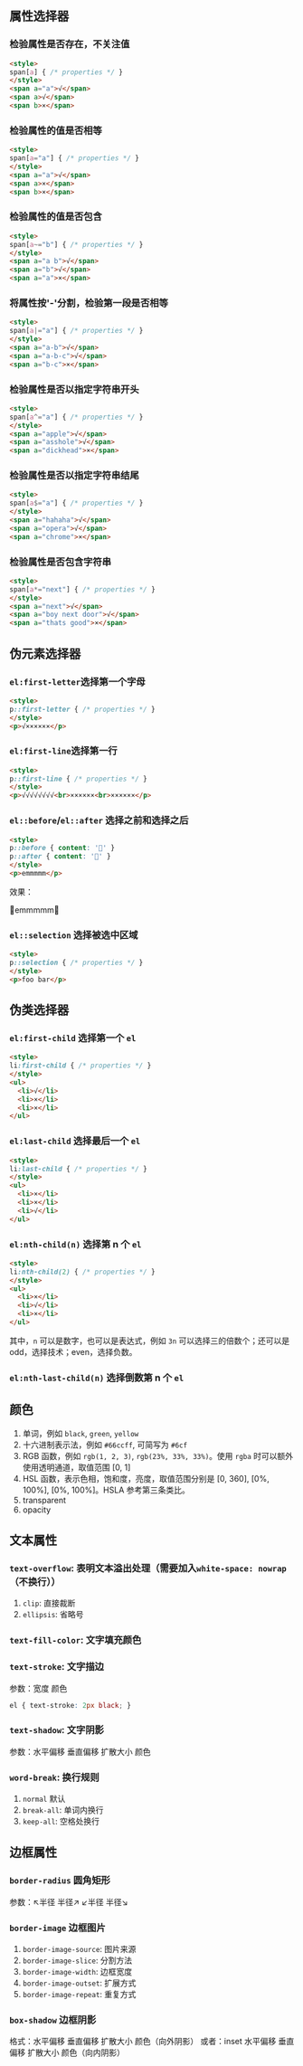 ## 属性选择器
### 检验属性是否存在，不关注值
```html
<style>
span[a] { /* properties */ }
</style>
<span a="a">√</span>
<span a>√</span>
<span b>×</span>
```

### 检验属性的值是否相等
```html
<style>
span[a="a"] { /* properties */ }
</style>
<span a="a">√</span>
<span a>×</span>
<span b>×</span>
```

### 检验属性的值是否包含
```html
<style>
span[a~="b"] { /* properties */ }
</style>
<span a="a b">√</span>
<span a="b">√</span>
<span a="a">×</span>
```

### 将属性按'-'分割，检验第一段是否相等
```html
<style>
span[a|="a"] { /* properties */ }
</style>
<span a="a-b">√</span>
<span a="a-b-c">√</span>
<span a="b-c">×</span>
```

### 检验属性是否以指定字符串开头
```html
<style>
span[a^="a"] { /* properties */ }
</style>
<span a="apple">√</span>
<span a="asshole">√</span>
<span a="dickhead">×</span>
```

### 检验属性是否以指定字符串结尾
```html
<style>
span[a$="a"] { /* properties */ }
</style>
<span a="hahaha">√</span>
<span a="opera">√</span>
<span a="chrome">×</span>
```

### 检验属性是否包含字符串
```html
<style>
span[a*="next"] { /* properties */ }
</style>
<span a="next">√</span>
<span a="boy next door">√</span>
<span a="thats good">×</span>
```

## 伪元素选择器
### `el:first-letter`选择第一个字母
```html
<style>
p::first-letter { /* properties */ }
</style>
<p>√××××××</p>
```

### `el:first-line`选择第一行
```html
<style>
p::first-line { /* properties */ }
</style>
<p>√√√√√√√√<br>××××××<br>××××××</p>
```

### `el::before`/`el::after` 选择之前和选择之后
```html
<style>
p::before { content: '🌝' }
p::after { content: '🌚' }
</style>
<p>emmmmm</p>
```
效果：
<style>
p.example::before { content: '🌝' }
p.example::after { content: '🌚' }
</style>
<p class="example">emmmmm</p>

### `el::selection` 选择被选中区域
```html
<style>
p::selection { /* properties */ }
</style>
<p>foo bar</p>
```

## 伪类选择器
### `el:first-child` 选择第一个 `el`
```html
<style>
li:first-child { /* properties */ }
</style>
<ul>
  <li>√</li>
  <li>×</li>
  <li>×</li>
</ul>
```

### `el:last-child` 选择最后一个 `el` 
```html
<style>
li:last-child { /* properties */ }
</style>
<ul>
  <li>×</li>
  <li>×</li>
  <li>√</li>
</ul>
```

### `el:nth-child(n)` 选择第 n 个 `el`
```html
<style>
li:nth-child(2) { /* properties */ }
</style>
<ul>
  <li>×</li>
  <li>√</li>
  <li>×</li>
</ul>
```
其中，`n` 可以是数字，也可以是表达式，例如 `3n` 可以选择三的倍数个；还可以是 odd，选择技术；even，选择负数。

### `el:nth-last-child(n)` 选择倒数第 n 个 `el`

## 颜色
1. 单词，例如 `black`, `green`, `yellow`
2. 十六进制表示法，例如 `#66ccff`, 可简写为 `#6cf`
3. RGB 函数，例如 `rgb(1, 2, 3)`, `rgb(23%, 33%, 33%)`。使用 `rgba` 时可以额外使用透明通道，取值范围 [0, 1]
4. HSL 函数，表示色相，饱和度，亮度，取值范围分别是 [0, 360], [0%, 100%], [0%, 100%]。HSLA 参考第三条类比。
5. transparent
6. opacity

## 文本属性
### `text-overflow`: 表明文本溢出处理（需要加入`white-space: nowrap`（不换行））
1. `clip`: 直接裁断
2. `ellipsis`: 省略号

### `text-fill-color`: 文字填充颜色

### `text-stroke`: 文字描边
参数：宽度 颜色
```css
el { text-stroke: 2px black; }
```

### `text-shadow`: 文字阴影
参数：水平偏移 垂直偏移 扩散大小 颜色

### `word-break`: 换行规则
1. `normal` 默认
2. `break-all`: 单词内换行
3. `keep-all`: 空格处换行

## 边框属性

### `border-radius` 圆角矩形
参数：↖半径 半径↗ ↙半径 半径↘

### `border-image` 边框图片
1. `border-image-source`: 图片来源
2. `border-image-slice`: 分割方法
3. `border-image-width`: 边框宽度
4. `border-image-outset`: 扩展方式
5. `border-image-repeat`: 重复方式

### `box-shadow` 边框阴影
格式：水平偏移 垂直偏移 扩散大小 颜色（向外阴影）
或者：inset 水平偏移 垂直偏移 扩散大小 颜色（向内阴影）
